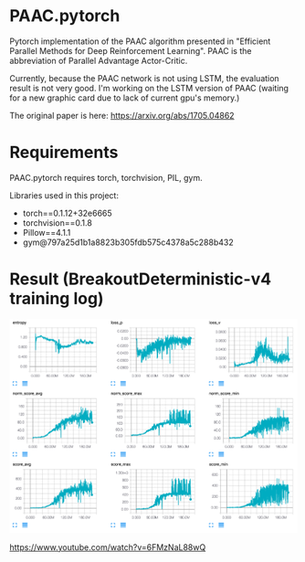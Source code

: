 # PAAC.pytorch
Pytorch implementation of the PAAC algorithm presented in "Efficient Parallel Methods for Deep Reinforcement Learning". PAAC is the abbreviation of Parallel Advantage Actor-Critic.

Currently, because the PAAC network is not using LSTM, the evaluation result is not very good. I'm working on the LSTM version of PAAC (waiting for a new graphic card due to lack of current gpu's memory.)

The original paper is here: https://arxiv.org/abs/1705.04862

# Requirements
PAAC.pytorch requires torch, torchvision, PIL, gym.

Libraries used in this project:

* torch==0.1.12+32e6665
* torchvision==0.1.8
* Pillow==4.1.1
* gym@797a25d1b1a8823b305fdb575c4378a5c288b432

# Result (BreakoutDeterministic-v4 training log)
![log](log.png)

https://www.youtube.com/watch?v=6FMzNaL88wQ
